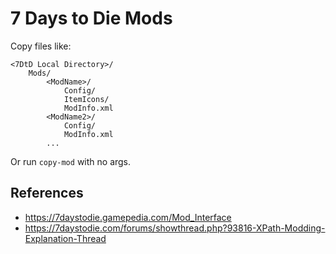 7 Days to Die Mods
==================

Copy files like:

```
<7DtD Local Directory>/
    Mods/
        <ModName>/
            Config/
            ItemIcons/
            ModInfo.xml
        <ModName2>/
            Config/
            ModInfo.xml
        ...
```

Or run `copy-mod` with no args.

References
-------------

* https://7daystodie.gamepedia.com/Mod_Interface
* https://7daystodie.com/forums/showthread.php?93816-XPath-Modding-Explanation-Thread
